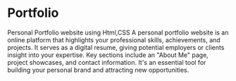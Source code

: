 # Portfolio

Personal Portfolio website using Html,CSS
A personal portfolio website is an online platform that highlights your professional skills, achievements, and projects. It serves as a digital resume, giving potential employers or clients insight into your expertise. Key sections include an "About Me" page, project showcases, and contact information. It's an essential tool for building your personal brand and attracting new opportunities.

